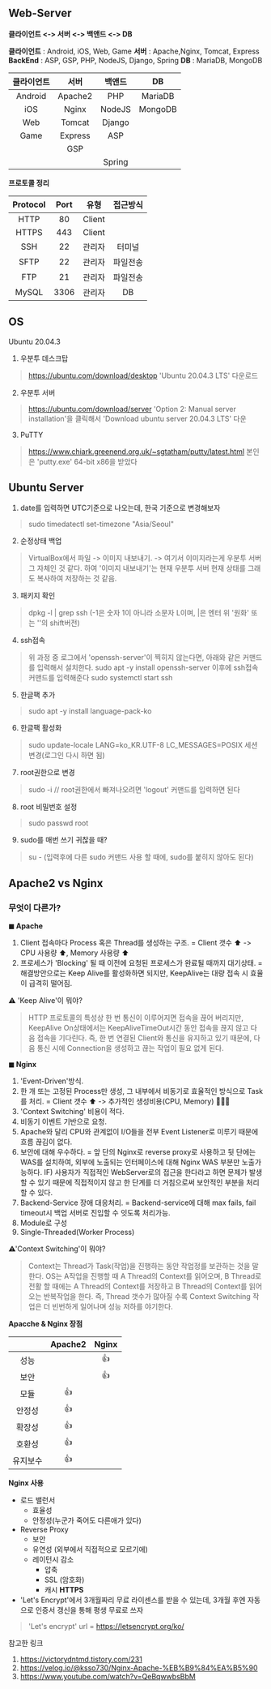 ## Web-Server
__클라이언트 <-> 서버 <-> 백앤드 <-> DB__

__클라이언트__ : Android, iOS, Web, Game
__서버__ : Apache,Nginx, Tomcat, Express
__BackEnd__ : ASP, GSP, PHP, NodeJS, Django, Spring
__DB__ : MariaDB, MongoDB

  |클라이언트|서버|백앤드|DB|
  |:---:|:---:|:---:|:---:|
  |Android|Apache2|PHP|MariaDB|
  |iOS|Nginx|NodeJS|MongoDB|
  |Web|Tomcat|Django||
  |Game|Express|ASP||
  ||GSP||
  |||Spring||
  
__프로토콜 정리__

  |Protocol|Port|유형|접근방식|
  |:---:|:---:|:---:|:---:|
  |HTTP|80|Client||
  |HTTPS|443|Client||
  |SSH|22|관리자|터미널|
  |SFTP|22|관리자|파일전송|
  |FTP|21|관리자|파일전송|
  |MySQL|3306|관리자|DB|
  
## OS
  Ubuntu 20.04.3
  1. 우분투 데스크탑 
  > https://ubuntu.com/download/desktop
  > 'Ubuntu 20.04.3 LTS' 다운로드
  
  2. 우분투 서버 
  > https://ubuntu.com/download/server 
  > 'Option 2: Manual server installation'을 클릭해서 'Download ubuntu server 20.04.3 LTS' 다운 
  
  3. PuTTY 
  > https://www.chiark.greenend.org.uk/~sgtatham/putty/latest.html
  > 본인은 'putty.exe' 64-bit x86을 받았다
  
## Ubuntu Server
  1. date를 입력하면 UTC기준으로 나오는데, 한국 기준으로 변경해보자
  > sudo timedatectl set-timezone "Asia/Seoul"
  2. 순정상태 백업
  > VirtualBox에서 파일 -> 이미지 내보내기.
  >  -> 여기서 이미지라는게 우분투 서버 그 자체인 것 같다.
  >  하여 '이미지 내보내기'는 현재 우분투 서버 현재 상태를 그래도 복사하여 저장하는 것 같음.
  3. 패키지 확인
  > dpkg -l | grep  ssh  (-1은 숫자 1이 아니라 소문자 L이며, |은 엔터 위 '원화' 또는 '\'의 shift버전)
  4. ssh접속
  > 위 과정 중 로그에서 'openssh-server'이 찍히지 않는다면, 아래와 같은 커맨드를 입력해서 설치한다.
  > sudo apt -y install openssh-server
  > 이후에 ssh접속 커맨드를 입력해준다
  > sudo systemctl start ssh
  5. 한글팩 추가
  > sudo apt -y install language-pack-ko
  6. 한글팩 활성화
  > sudo update-locale LANG=ko_KR.UTF-8 LC_MESSAGES=POSIX
  > 세션 변경(로그인 다시 하면 됨)
  7. root권한으로 변경
  > sudo -i // root권한에서 빠져나오려면 'logout' 커맨드를 입력하면 된다
  8. root 비밀번호 설정
  > sudo passwd root
  9. sudo를 매번 쓰기 귀찮을 때?
  > su - (입력후에 다른 sudo 커맨드 사용 할 때에,  sudo를 붙히지 않아도 된다)
  
  
  
  
## Apache2 vs Nginx
  ### 무엇이 다른가?
  __◼ Apache__
  1. Client 접속마다 Process 혹은 Thread를 생성하는 구조.
    = Client 갯수 ⬆ -> CPU 사용량 ⬆, Memory 사용량 ⬆ 
  2. 프로세스가 'Blocking' 될 때 이전에 요청된 프로세스가 완료될 때까지 대기상태.
    = 해결방안으로는 Keep Alive를 활성화하면 되지만, KeepAlive는 대량 접속 시 효율이 급격히 떨어짐.

  ⚠ 'Keep Alive'이 뭐야?
  > HTTP 프로토콜의 특성상 한 번 통신이 이루어지면 접속을 끊어 버리지만, 
  > KeepAlive On상태에서는 KeepAliveTimeOut시간 동안 접속을 끊지 않고 다음 접속을 기다린다.
  > 즉, 한 번 연결된 Client와 통신을 유지하고 있기 때문에, 
  > 다음 통신 시에 Connection을 생성하고 끊는 작업이 필요 없게 된다.

  __◼ Nginx__
  1. 'Event-Driven'방식. 
  2. 한 개 또는 고정된 Process만 생성, 그 내부에서 비동기로 효율적인 방식으로 Task를 처리.
    = Client 갯수 ⬆ -> 추가적인 생성비용(CPU, Memory) 🙅🏻‍♂️
  3. 'Context Switching' 비용이 적다.
  4. 비동기 이벤트 기반으로 요청.
  5. Apache와 달리 CPU와 관계없이 I/O들을 전부 Event  Listener로 미루기 때문에 흐름 끊김이 없다.
  6. 보안에 대해 우수하다.
    = 앞 단의 Nginx로 reverse proxy로 사용하고 뒷 단에는 WAS를 설치하여,
    외부에 노출되는 인터페이스에 대해 Nginx WAS 부분만 노출가능하다. 
    IF) 사용자가 직접적인 WebServer로의 접근을 한다라고 하면 문제가 발생할 수 있기 때문에
        직접적이지 않고 한 단계를 더 거침으로써 보안적인 부분을 처리할 수 있다.
  7. Backend-Service 장애 대응처리.
    = Backend-service에 대해 max fails, fail timeout시 백업 서버로 진입할 수 잇도록 처리가능.
  8. Module로 구성
  9. Single-Threaded(Worker Process)
  

  ⚠'Context Switching'이 뭐야?
  > Context는 Thread가 Task(작업)을 진행하는 동안 작업정를 보관하는 것을 말한다. 
  > OS는 A작업을 진행할 때 A Thread의 Context를 읽어오며,
  >  B Thread로 전활 할 때에는 A Thread의 Context를 저장하고 B Thread의 Context를 읽어오는 반복작업을 한다.
  >  즉, Thread 갯수가 많아질 수록 Context Switching 작업은 더 빈번하게 일어나며 성능 저하를 야기한다.
  
  __Apacche & Nginx 장점__

  ||Apache2|Nginx|
  |:---:|:---:|:---:|
  |성능||👍|
  |보안||👍|
  |모듈|👍||
  |안정성|👍||
  |확장성|👍||
  |호환성|👍||
  |유지보수|👍||

  __Nginx 사용__
  - 로드 밸런서
    - 효율성
    - 안정성(누군가 죽어도 다른애가 있다)
  - Reverse Proxy
    - 보안
    - 유연성 (외부에서 직접적으로 모르기에)
    - 레이턴시 감소
      - 압축
      - SSL (암호화)
      - 캐시
  __HTTPS__
  - 'Let's Encrypt'에서 3개월짜리 무료 라이센스를 받을 수 있는데, 3개월 후엔 자동으로 인증서 갱신을 통해 평생 무료로 쓰자
  > 'Let's encrypt' url = https://letsencrypt.org/ko/

참고한 링크
1. https://victorydntmd.tistory.com/231 
2. https://velog.io/@ksso730/Nginx-Apache-%EB%B9%84%EA%B5%90
3. https://www.youtube.com/watch?v=QeBqwwbsBbM
